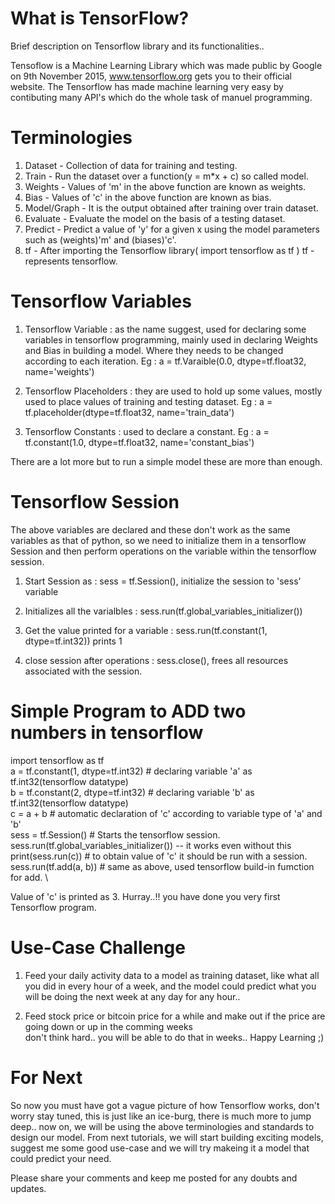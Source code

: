 # What is TensorFlow?
Brief description on Tensorflow library and its functionalities..

Tensoflow is a Machine Learning Library which was made public by Google on 9th November 2015, www.tensorflow.org gets you to their official website. The Tensorflow has made machine learning very easy by contibuting many API's which do the whole task of manuel programming.

# Terminologies

1. Dataset     - Collection of data for training and testing.
2. Train       - Run the dataset over a function(y = m\*x + c) so called model.
3. Weights     - Values of 'm' in the above function are known as weights.
4. Bias        - Values of 'c' in the above function are known as bias.
5. Model/Graph - It is the output obtained after training over train dataset.
6. Evaluate    - Evaluate the model on the basis of a testing dataset.
7. Predict     - Predict a value of 'y' for a given x using the model parameters such as (weights)'m' and (biases)'c'.
8. tf          - After importing the Tensorflow library( import tensorflow as tf ) tf - represents tensorflow.

# Tensorflow Variables

1. Tensorflow Variable : as the name suggest, used for declaring some variables in tensorflow programming, mainly used in declaring Weights and Bias in building a model. Where they needs to be changed according to each iteration. 
Eg : a = tf.Varaible(0.0, dtype=tf.float32, name='weights')

2. Tensorflow Placeholders : they are used to hold up some values, mostly used to place values of training and testing dataset.
Eg : a = tf.placeholder(dtype=tf.float32, name='train_data')

3. Tensorflow Constants : used to declare a constant.
Eg : a = tf.constant(1.0, dtype=tf.float32, name='constant_bias')

There are a lot more but to run a simple model these are more than enough.

# Tensorflow Session

The above variables are declared and these don't work as the same variables as that of python, so we need to initialize them in a tensorflow Session and then perform operations on the variable within the tensorflow session.

1. Start Session as : sess = tf.Session(), initialize the session to 'sess' variable

2. Initializes all the varialbles : sess.run(tf.global_variables_initializer())

3. Get the value printed for a variable : sess.run(tf.constant(1, dtype=tf.int32)) prints 1

4. close session after operations : sess.close(), frees all resources associated with the session.

# Simple Program to ADD two numbers in tensorflow

import tensorflow as tf \
a = tf.constant(1, dtype=tf.int32) # declaring variable 'a' as tf.int32(tensorflow datatype) \
b = tf.constant(2, dtype=tf.int32) # declaring variable 'b' as tf.int32(tensorflow datatype) \
c = a + b # automatic declaration of 'c' according to variable type of 'a' and 'b' \
sess = tf.Session() # Starts the tensorflow session. \
sess.run(tf.global_variables_initializer()) -- it works even without this \
print(sess.run(c)) # to obtain value of 'c' it should be run with a session. \
sess.run(tf.add(a, b)) # same as above, used tensorflow build-in fumction for add. \

Value of 'c' is printed as 3. Hurray..!! you have done you very first Tensorflow program.

# Use-Case Challenge

1. Feed your daily activity data to a model as training dataset, like what all you did in every hour of a week, and the model could predict what you will be doing the next week at any day for any hour..

2. Feed stock price or bitcoin price for a while and make out if the price are going down or up in the comming weeks \
don't think hard.. you will be able to do that in weeks.. Happy Learning ;)

# For Next

So now you must have got a vague picture of how Tensorflow works, don't worry stay tuned, this is just like an ice-burg, there is much more to jump deep.. now on, we will be using the above terminologies and standards to design our model. From next tutorials, we will start building exciting models, suggest me some good use-case and we will try makeing it a model that could predict your need.

Please share your comments and keep me posted for any doubts and updates.
